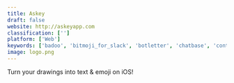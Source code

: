 ```yaml
---
title: Askey
draft: false 
website: http://askeyapp.com
classification: ['']
platform: ['Web']
keywords: ['badoo', 'bitmoji_for_slack', 'botletter', 'chatbase', 'contactup', 'dashbot', 'emoj.ai', 'emoji_translate', 'emoji_type', 'hooks.me', 'mailport', 'market_explorer_by_semrush', 'messenger_botletter', 'octane_ai', 'pattern', 'picky_assist', 'pictogrify', 'revoice', 'scribbleboard', 'test4startup', 'votee_for_business']
image: logo.png
---
```

Turn your drawings into text & emoji on iOS!
